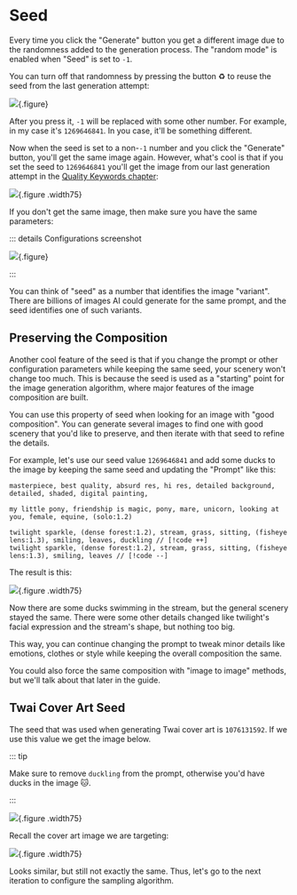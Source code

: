 # Seed

Every time you click the "Generate" button you get a different image due to the randomness added to the generation process. The "random mode" is enabled when "Seed" is set to `-1`.

You can turn off that randomness by pressing the button ♻️ to reuse the seed from the last generation attempt:

![](/configurations/seed/seed-reuse.png){.figure}

After you press it, `-1` will be replaced with some other number. For example, in my case it's `1269646841`. In you case, it'll be something different.

Now when the seed is set to a non-`-1` number and you click the "Generate" button, you'll get the same image again. However, what's cool is that if you set the seed to `1269646841` you'll get the image from our last generation attempt in the [Quality Keywords chapter](../prompting/quality-keywords):

![](/prompting/quality-keywords/iteration-1.png){.figure .width75}

If you don't get the same image, then make sure you have the same parameters:

::: details Configurations screenshot

![](/configurations/seed/forge-screen.png){.figure}

:::

You can think of "seed" as a number that identifies the image "variant". There are billions of images AI could generate for the same prompt, and the seed identifies one of such variants.

## Preserving the Composition

Another cool feature of the seed is that if you change the prompt or other configuration parameters while keeping the same seed, your scenery won't change too much. This is because the seed is used as a "starting" point for the image generation algorithm, where major features of the image composition are built.

You can use this property of seed when looking for an image with "good composition". You can generate several images to find one with good scenery that you'd like to preserve, and then iterate with that seed to refine the details.

For example, let's use our seed value `1269646841` and add some ducks to the image by keeping the same seed and updating the "Prompt" like this:

```prompt
masterpiece, best quality, absurd res, hi res, detailed background, detailed, shaded, digital painting,

my little pony, friendship is magic, pony, mare, unicorn, looking at you, female, equine, (solo:1.2)

twilight sparkle, (dense forest:1.2), stream, grass, sitting, (fisheye lens:1.3), smiling, leaves, duckling // [!code ++]
twilight sparkle, (dense forest:1.2), stream, grass, sitting, (fisheye lens:1.3), smiling, leaves // [!code --]

```

The result is this:

![](/configurations/seed/duckling.png){.figure .width75}

Now there are some ducks swimming in the stream, but the general scenery stayed the same. There were some other details changed like twilight's facial expression and the stream's shape, but nothing too big.

This way, you can continue changing the prompt to tweak minor details like emotions, clothes or style while keeping the overall composition the same.

You could also force the same composition with "image to image" methods, but we'll talk about that later in the guide.

## Twai Cover Art Seed

The seed that was used when generating Twai cover art is `1076131592`. If we use this value we get the image below.

::: tip

Make sure to remove `duckling` from the prompt, otherwise you'd have ducks in the image 🐱.

:::

![](/configurations/seed/twai-cover-seed.png){.figure .width75}

Recall the cover art image we are targeting:

![](/welcome/twi-forest.jpg){.figure .width75}

Looks similar, but still not exactly the same. Thus, let's go to the next iteration to configure the sampling algorithm.
